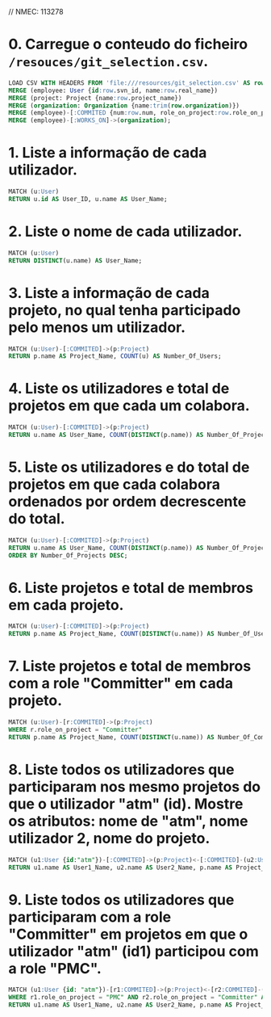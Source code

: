 // NMEC: 113278

# 0. Carregue o conteudo do ficheiro `/resouces/git_selection.csv`.
```sql
LOAD CSV WITH HEADERS FROM 'file:///resources/git_selection.csv' AS row
MERGE (employee: User {id:row.svn_id, name:row.real_name}) 
MERGE (project: Project {name:row.project_name}) 
MERGE (organization: Organization {name:trim(row.organization)}) 
MERGE (employee)-[:COMMITED {num:row.num, role_on_project:row.role_on_project}]->(project) 
MERGE (employee)-[:WORKS_ON]->(organization);
```

# 1. Liste a informação de cada utilizador.
```sql
MATCH (u:User) 
RETURN u.id AS User_ID, u.name AS User_Name;
```

# 2. Liste o nome de cada utilizador.
```sql
MATCH (u:User)
RETURN DISTINCT(u.name) AS User_Name;
```

# 3. Liste a informação de cada projeto, no qual tenha participado pelo menos um utilizador.
```sql
MATCH (u:User)-[:COMMITED]->(p:Project)
RETURN p.name AS Project_Name, COUNT(u) AS Number_Of_Users;
```

# 4. Liste os utilizadores e total de projetos em que cada um colabora.
```sql
MATCH (u:User)-[:COMMITED]->(p:Project)
RETURN u.name AS User_Name, COUNT(DISTINCT(p.name)) AS Number_Of_Projects;
```

# 5. Liste os utilizadores e do total de projetos em que cada colabora ordenados por ordem decrescente do total.
```sql
MATCH (u:User)-[:COMMITED]->(p:Project)
RETURN u.name AS User_Name, COUNT(DISTINCT(p.name)) AS Number_Of_Projects
ORDER BY Number_Of_Projects DESC;
```

# 6. Liste projetos e total de membros em cada projeto.
```sql
MATCH (u:User)-[:COMMITED]->(p:Project)
RETURN p.name AS Project_Name, COUNT(DISTINCT(u.name)) AS Number_Of_Users;
```

# 7. Liste projetos e total de membros com a role "Committer" em cada projeto.
```sql
MATCH (u:User)-[r:COMMITED]->(p:Project)
WHERE r.role_on_project = "Committer"
RETURN p.name AS Project_Name, COUNT(DISTINCT(u.name)) AS Number_Of_Committers, r.role_on_project AS Role;
```

# 8. Liste todos os utilizadores que participaram nos mesmo projetos do que o utilizador "atm" (id). Mostre os atributos: nome de "atm", nome utilizador 2, nome do projeto.
```sql
MATCH (u1:User {id:"atm"})-[:COMMITED]->(p:Project)<-[:COMMITED]-(u2:User)
RETURN u1.name AS User1_Name, u2.name AS User2_Name, p.name AS Project_Name;
```

# 9. Liste todos os utilizadores que participaram com a role "Committer" em projetos em que o utilizador "atm" (id1) participou com a role "PMC".
```sql
MATCH (u1:User {id: "atm"})-[r1:COMMITED]->(p:Project)<-[r2:COMMITED]-(u2:User)
WHERE r1.role_on_project = "PMC" AND r2.role_on_project = "Committer" AND u1 <> u2
RETURN u1.name AS User1_Name, u2.name AS User2_Name, p.name AS Project_Name, r1.role_on_project AS Role1, r2.role_on_project AS Role2;
```